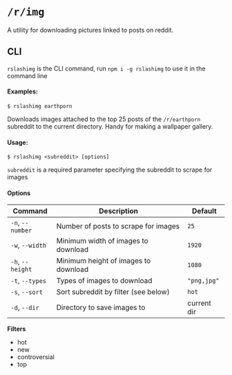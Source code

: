 # `/r/img`

A utility for downloading pictures linked to posts on reddit.

## CLI

`rslashimg` is the CLI command, run `npm i -g rslashimg` to use it in the command line

#### Examples:

    $ rslashimg earthporn

Downloads images attached to the top 25 posts of the `/r/earthporn` subreddit to the current directory. Handy for making a wallpaper gallery.

#### Usage:

    $ rslashimg <subreddit> [options]

`subreddit` is a required parameter specifying the subreddit to scrape for images

#### Options

|  Command          |  Description                            | Default
| ----------------- | --------------------------------------- | ------------
| `-n`, `--number`  | Number of posts to scrape for images    | `25`
| `-w`, `--width`   | Minimum width of images to download     | `1920`
| `-h`, `--height`  | Minimum height of images to download    | `1080`
| `-t`, `--types`   | Types of images to download             | `"png,jpg"`
| `-s`, `--sort`    | Sort subreddit by filter (see below)    | `hot`
| `-d`, `--dir`     | Directory to save images to             | current dir


**Filters**

- hot
- new
- controversial
- top
